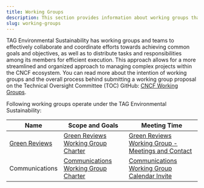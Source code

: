 ```yaml
---
title: Working Groups
description: This section provides information about working groups that operate under the TAG Environmental Sustainability.
slug: working-groups
---
```


TAG Environmental Sustainability has working groups and teams to effectively collaborate and coordinate efforts towards achieving common goals and objectives, as well as to distribute tasks and responsibilities among its members for efficient execution. This approach allows for a more streamlined and organized approach to managing complex projects within the CNCF ecosystem. You can read more about the intention of working groups and the overall process behind submitting a working group proposal on the Technical Oversight Committee (TOC) GitHub: [CNCF Working Groups](https://github.com/cncf/toc/blob/main/workinggroups/README.md).

Following working groups operate under the TAG Environmental Sustainability:

| Name                | Scope and Goals            | Meeting Time                          |
|---------------------|----------------------------|---------------------------------------|
| [Green Reviews](https://github.com/cncf/tag-env-sustainability/tree/main/working-groups/green-reviews) | [Green Reviews Working Group Charter](https://github.com/cncf/tag-env-sustainability/tree/main/working-groups/green-reviews/charter.md) | [Green Reviews Working Group - Meetings and Contact](https://github.com/cncf/tag-env-sustainability/tree/main/working-groups/green-reviews/README.md#meetings-and-contact) |
| Communications| [Communications Working Group Charter](https://docs.google.com/document/d/1dVHzNtJB07Nv2JN6ZUkmRflgq3RL9BbaURbgPnGENdk/edit) | [Communications Working Group Calendar Invite](https://tockify.com/cncf.public.events/detail/659/1697112000000) |

